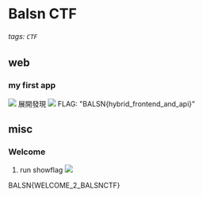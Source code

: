 # Balsn CTF
###### tags: `CTF`

## web

### my first app

![](https://i.imgur.com/AOrOz5d.png)
展開發現
![](https://i.imgur.com/ZtrTJnm.png)
FLAG: "BALSN{hybrid_frontend_and_api}"

## misc
### Welcome
1. run showflag
![](https://i.imgur.com/lmjjDnI.png)

BALSN{WELCOME_2_BALSNCTF}